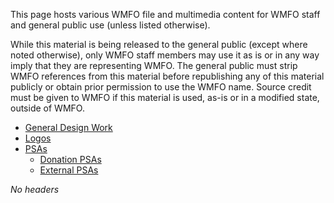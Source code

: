 This page hosts various WMFO file and multimedia content for WMFO staff
and general public use (unless listed otherwise).

While this material is being released to the general public (except
where noted otherwise), only WMFO staff members may use it as is or in
any way imply that they are representing WMFO. The general public must
strip WMFO references from this material before republishing any of this
material publicly or obtain prior permission to use the WMFO name.
Source credit must be given to WMFO if this material is used, as-is or
in a modified state, outside of WMFO.

-   [General Design
    Work](https://wiki.wmfo.org/index.php?title=Staff_Info/Files_%2B_Media/General_Design_Work "Staff_Info/Files_+_Media/General_Design_Work")
-   [Logos](https://wiki.wmfo.org/index.php?title=Staff_Info/Files_%2B_Media/Logos___Images "Staff_Info/Files_+_Media/Logos___Images")
-   [PSAs](https://wiki.wmfo.org/index.php?title=Staff_Info/Files_%2B_Media/PSAs "Staff_Info/Files_+_Media/PSAs")
    -   [Donation
        PSAs](https://wiki.wmfo.org/index.php?title=Staff_Info/Files_%2B_Media/PSAs/Donation_PSAs "Staff_Info/Files_+_Media/PSAs/Donation_PSAs")
    -   [External
        PSAs](https://wiki.wmfo.org/index.php?title=Staff_Info/Files_%2B_Media/PSAs/External_PSAs "Staff_Info/Files_+_Media/PSAs/External_PSAs")

*No headers*
